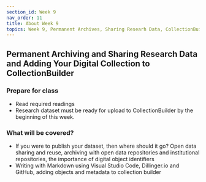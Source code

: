 ```yaml
---
section_id: Week 9
nav_order: 11
title: About Week 9
topics: Week 9, Permanent Archives, Sharing Researh Data, CollectionBuilder
---
```

## Permanent Archiving and Sharing Research Data and Adding Your Digital Collection to CollectionBuilder

### Prepare for class
- Read required readings
- Research dataset must be ready for upload to CollectionBuilder by the beginning of this week.
	
### What will be covered?
- If you were to publish your dataset, then where should it go? Open data sharing and reuse, archiving with open data repositories and institutional repositories, the importance of digital object identifiers
- Writing with Markdown using Visual Studio Code, Dillinger.io and GitHub, adding objects and metadata to collection builder
